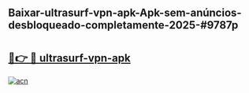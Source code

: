## Baixar-ultrasurf-vpn-apk-Apk-sem-anúncios-desbloqueado-completamente-2025-#9787p

# <h2><a href="https://ainizakaria.my?title=ultrasurf-vpn-apk&ref=20M">🔗👉 🔴 ultrasurf-vpn-apk</a></h2>

[![acn](https://github.com/user-attachments/assets/0f9c940e-d8b0-45ae-aac7-cd30a18b3e1c)](https://ainizakaria.my?title=ultrasurf-vpn-apk&ref=20M)


